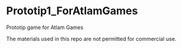 # Prototip1_ForAtlamGames
Prototip game for Atlam Games 

The materials used in this repo are not permitted for commercial use.
